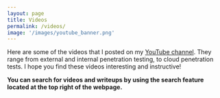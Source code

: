 ```yaml
---
layout: page
title: Videos 
permalink: /videos/
image: '/images/youtube_banner.png'
---
```


Here are some of the videos that I posted on my <a href="https://www.youtube.com/channel/UCSumP9z5Rzquqih-jpusTOQ">YouTube channel</a>. They range from external and internal penetration testing, to cloud penetration tests. I hope you find these videos interesting and instructive! 

**You can search for videos and writeups by using the search feature located at the top right of the webpage.**

<rssapp-imageboard id="yHRkN2O5nYEjLT5m"></rssapp-imageboard><script src="https://widget.rss.app/v1/imageboard.js" type="text/javascript" async></script>

